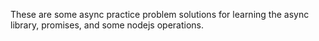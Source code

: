 These are some async practice problem solutions for learning the async library, promises, and some nodejs operations. 

